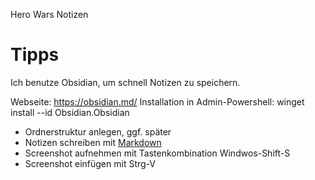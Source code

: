 
Hero Wars Notizen


# Tipps

Ich benutze Obsidian, um schnell Notizen zu speichern.

Webseite: https://obsidian.md/
Installation in Admin-Powershell: winget install --id Obsidian.Obsidian

- Ordnerstruktur anlegen, ggf. später
- Notizen schreiben mit [Markdown](https://de.wikipedia.org/wiki/Markdown)
- Screenshot aufnehmen mit Tastenkombination Windwos-Shift-S
- Screenshot einfügen mit Strg-V